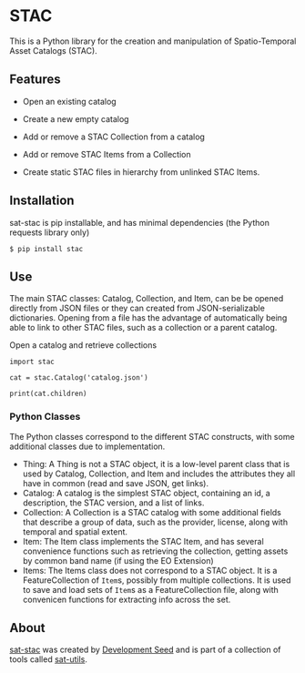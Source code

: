 # STAC

This is a Python library for the creation and manipulation of Spatio-Temporal Asset Catalogs (STAC).

## Features

- Open an existing catalog
- Create a new empty catalog
- Add or remove a STAC Collection from a catalog
- Add or remove STAC Items from a Collection


- Create static STAC files in hierarchy from unlinked STAC Items.

## Installation

sat-stac is pip installable, and has minimal dependencies (the Python requests library only)

```
$ pip install stac
```


## Use

The main STAC classes: Catalog, Collection, and Item, can be be opened directly from JSON files or they can created from JSON-serializable dictionaries. Opening from a file has the advantage of automatically being able to link to other STAC files, such as a collection or a parent catalog.

Open a catalog and retrieve collections

```
import stac

cat = stac.Catalog('catalog.json')

print(cat.children)
```



### Python Classes

The Python classes correspond to the different STAC constructs, with some additional classes due to implementation.

- Thing: A Thing is not a STAC object, it is a low-level parent class that is used by Catalog, Collection, and Item and includes the attributes they all have in common (read and save JSON, get links).
- Catalog: A catalog is the simplest STAC object, containing an id, a description, the STAC version, and a list of links.
- Collection: A Collection is a STAC catalog with some additional fields that describe a group of data, such as the provider, license, along with temporal and spatial extent.
- Item: The Item class implements the STAC Item, and has several convenience functions such as retrieving the collection, getting assets by common band name (if using the EO Extension)
- Items: The Items class does not correspond to a STAC object. It is a FeatureCollection of `Item`s, possibly from multiple collections. It is used to save and load sets of `Item`s as a FeatureCollection file, along with convenicen functions for extracting info across the set.




## About
[sat-stac](https://github.com/sat-utils/sat-stac) was created by [Development Seed](<http://developmentseed.org>) and is part of a collection of tools called [sat-utils](https://github.com/sat-utils).
